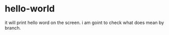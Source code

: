 # hello-world
it will print hello word on the screen.
i am goint to check what does mean by branch.
